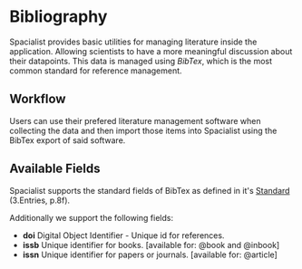 # Bibliography

Spacialist provides basic utilities for managing literature inside the application. Allowing scientists
to have a more meaningful discussion about their datapoints. This data is managed using _BibTex_, which is 
the most common standard for reference management.

## Workflow

Users can use their prefered literature management software when collecting the data and then import 
those items into Spacialist using the BibTex export of said software.

## Available Fields

Spacialist supports the standard fields of BibTex as defined in it's [Standard](https://ftp.gwdg.de/pub/ctan/biblio/bibtex/base/btxdoc.pdf) (3.Entries, p.8f).

Additionally we support the following fields:

-  **doi** Digital Object Identifier - Unique id for references.
- **issb** Unique identifier for books. [available for: @book and @inbook]
- **issn** Unique identifier for papers or journals. [available for: @article]
